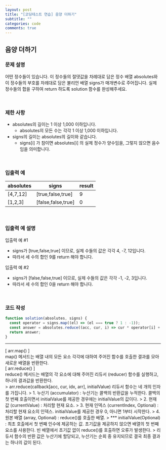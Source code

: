 ```yaml
---
layout: post
title: "[코딩테스트 연습] 음양 더하기"
subtitle: ""
categories: code
comments: true
---
```


## 음양 더하기

### 문제 설명

어떤 정수들이 있습니다. 이 정수들의 절댓값을 차례대로 담은 정수 배열 absolutes와 이 정수들의 부호를 차례대로 담은 불리언 배열 signs가 매개변수로 주어집니다. 실제 정수들의 합을 구하여 return 하도록 solution 함수를 완성해주세요.

<br>

### 제한 사항

- absolutes의 길이는 1 이상 1,000 이하입니다.
  - absolutes의 모든 수는 각각 1 이상 1,000 이하입니다.
- signs의 길이는 absolutes의 길이와 같습니다.
  - signs[i] 가 참이면 absolutes[i] 의 실제 정수가 양수임을, 그렇지 않으면 음수임을 의미합니다.

<br>

### 입출력 예

| absolutes | signs              | result |
| --------- | ------------------ | ------ |
| [4,7,12]  | [true,false,true]  | 9      |
| [1,2,3]   | [false,false,true] | 0      |

<br>

### 입출력 예 설명

입출력 예 #1<br>

- signs가 [true,false,true] 이므로, 실제 수들의 값은 각각 4, -7, 12입니다.
- 따라서 세 수의 합인 9를 return 해야 합니다.
  <br>

입출력 예 #2<br>

- signs가 [false,false,true] 이므로, 실제 수들의 값은 각각 -1, -2, 3입니다.
- 따라서 세 수의 합인 0을 return 해야 합니다.

<br>

### 코드 작성

```js
function solution(absolutes, signs) {
  const operator = signs.map((el) => (el === true ? 1 : -1));
  const answer = absolutes.reduce((acc, cur, i) => cur * operator[i] + acc, 0);
  return answer;
}
```

<hr>
[ arr.map() ]<br>
map() 메서드는 배열 내의 모든 요소 각각에 대하여 주어진 함수를 호출한 결과를 모아 새로운 배열을 반환한다.

<br>
[ arr.reduce() ]<br>
reduce() 메서드는 배열의 각 요소에 대해 주어진 리듀서 (reducer) 함수를 실행하고, 하나의 결과값을 반환한다.<br>
> arr.reduce(callback[acc, cur, idx, arr], initialValue) 리듀서 함수는 네 개의 인자를 가집니다.
> 1. 누산기 (accumulator) : 누산기는 콜백의 반환값을 누적한다. 콜백의 첫 번째 호출이면서 initialValue를 제공한 경우에는 initialValue의 값이다.
> 2. 현재 값 (currentValue) : 처리할 현재 요소.
> 3. 현재 인덱스 (currentIndex, Optional) : 처리할 현재 요소의 인덱스. initialValue를 제공한 경우 0, 아니면 1부터 시작한다.
> 4. 원본 배열 (array, Optional) : reduce()를 호출한 배열.
> *** initialValue(Optional) : 최초 호출에서 첫 번째 인수에 제공하는 값. 초기값을 제공하지 않으면 배열의 첫 번째 요소를 사용한다. 빈 배열에서 초기값 없이 reduce()를 호출하면 오류가 발생한다.
> 리듀서 함수의 반환 값은 누산기에 할당되고, 누산기는 순회 중 유지되므로 결국 최종 결과는 하나의 값이 된다.

